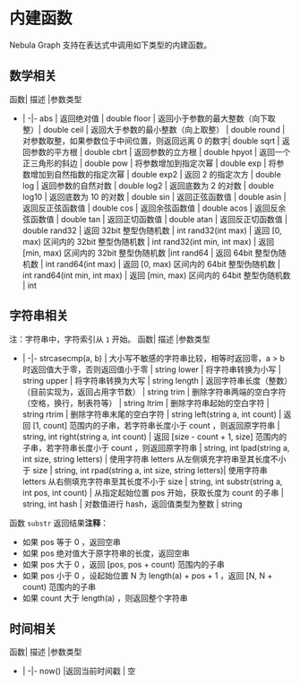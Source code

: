 # 内建函数

Nebula Graph 支持在表达式中调用如下类型的内建函数。

## 数学相关

函数| 描述 |参数类型
-   |  -|-
abs | 返回绝对值 | double
floor | 返回小于参数的最大整数（向下取整）| double
ceil | 返回大于参数的最小整数（向上取整） | double
round | 对参数取整，如果参数位于中间位置，则返回远离 0 的数字| double
sqrt | 返回参数的平方根 | double
cbrt | 返回参数的立方根 | double
hpyot | 返回一个正三角形的斜边 | double
pow | 将参数增加到指定次幂 | double
exp | 将参数增加到自然指数的指定次幂 | double
exp2 | 返回 2 的指定次方 | double
log | 返回参数的自然对数 | double
log2 | 返回底数为 2 的对数 | double
log10 | 返回底数为 10 的对数 | double
sin | 返回正弦函数值 | double
asin | 返回反正弦函数值 | double
cos | 返回余弦函数值 | double
acos | 返回反余弦函数值 | double
tan | 返回正切函数值 | double
atan | 返回反正切函数值 | double
rand32 | 返回 32bit 整型伪随机数 | int
rand32(int max) | 返回 [0, max) 区间内的 32bit 整型伪随机数 | int
rand32(int min, int max) | 返回 [min, max) 区间内的 32bit 整型伪随机数 |int
rand64 | 返回 64bit 整型伪随机数 | int
rand64(int max) | 返回 [0, max) 区间内的 64bit 整型伪随机数 | int
rand64(int min, int max) | 返回 [min, max) 区间内的 64bit 整型伪随机数 | int

## 字符串相关

注：字符串中，字符索引从 `1` 开始。
函数| 描述 |参数类型
-   |  -|-
strcasecmp(a, b) | 大小写不敏感的字符串比较，相等时返回零，a > b 时返回值大于零，否则返回值小于零 | string
lower | 将字符串转换为小写 | string
upper | 将字符串转换为大写 | string
length | 返回字符串长度（整数）（目前实现为，返回占用字节数） | string
trim | 删除字符串两端的空白字符（空格，换行，制表符等） | string
ltrim | 删除字符串起始的空白字符 | string
rtrim | 删除字符串末尾的空白字符 | string
left(string a, int count) | 返回 [1, count] 范围内的子串，若字符串长度小于 count ，则返回原字符串 | string, int
right(string a, int count) | 返回 [size - count + 1, size] 范围内的子串，若字符串长度小于 count ，则返回原字符串 | string, int
lpad(string a, int size, string letters) | 使用字符串 letters 从左侧填充字符串至其长度不小于 size | string, int
rpad(string a, int size, string letters)| 使用字符串 letters 从右侧填充字符串至其长度不小于 size  | string, int
substr(string a, int pos, int count) | 从指定起始位置 pos 开始，获取长度为 count 的子串 | string, int
hash | 对数值进行 hash，返回值类型为整数 | string

函数 `substr` 返回结果**注释**：

- 如果 pos 等于 0 ，返回空串
- 如果 pos 绝对值大于原字符串的长度，返回空串
- 如果 pos 大于 0 ，返回 [pos, pos + count) 范围内的子串
- 如果 pos 小于 0 ，设起始位置 N 为 length(a) + pos + 1 ，返回 [N, N + count) 范围内的子串
- 如果 count 大于 length(a) ，则返回整个字符串

## 时间相关

函数| 描述 |参数类型
-   |  -|-
now()  |返回当前时间戳 | 空
